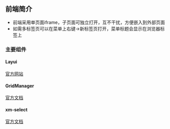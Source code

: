 ## 前端简介

- 前端采用单页面iframe，子页面可独立打开，互不干扰，方便嵌入到外部页面
- 如需多标签页可以在菜单上右键->新标签页打开，菜单标题会显示在浏览器标签上

### 主要组件

#### Layui

[官方网站](https://layui.dev/)

#### GridManager

[官方文档](https://gridmanager.lovejavascript.com/api/index.html)

#### xm-select

[官方文档](https://maplemei.gitee.io/xm-select/#/basic/use)
